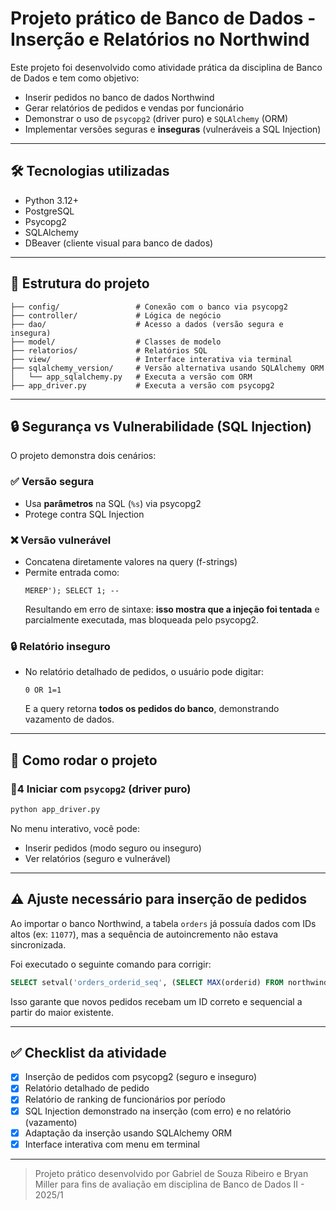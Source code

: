 # Projeto prático de Banco de Dados - Inserção e Relatórios no Northwind

Este projeto foi desenvolvido como atividade prática da disciplina de Banco de Dados e tem como objetivo:

- Inserir pedidos no banco de dados Northwind
- Gerar relatórios de pedidos e vendas por funcionário
- Demonstrar o uso de `psycopg2` (driver puro) e `SQLAlchemy` (ORM)
- Implementar versões seguras e **inseguras** (vulneráveis a SQL Injection)

---

## :hammer_and_wrench: Tecnologias utilizadas
- Python 3.12+
- PostgreSQL
- Psycopg2
- SQLAlchemy
- DBeaver (cliente visual para banco de dados)

---

## :file_folder: Estrutura do projeto

```
├── config/                 # Conexão com o banco via psycopg2
├── controller/             # Lógica de negócio
├── dao/                    # Acesso a dados (versão segura e insegura)
├── model/                  # Classes de modelo
├── relatorios/             # Relatórios SQL
├── view/                   # Interface interativa via terminal
├── sqlalchemy_version/     # Versão alternativa usando SQLAlchemy ORM
│   └── app_sqlalchemy.py   # Executa a versão com ORM
├── app_driver.py           # Executa a versão com psycopg2
```

---

## :lock: Segurança vs Vulnerabilidade (SQL Injection)

O projeto demonstra dois cenários:

### ✅ Versão segura
- Usa **parâmetros** na SQL (`%s`) via psycopg2
- Protege contra SQL Injection

### ❌ Versão vulnerável
- Concatena diretamente valores na query (f-strings)
- Permite entrada como:
  ```
  MEREP'); SELECT 1; --
  ```
  Resultando em erro de sintaxe: **isso mostra que a injeção foi tentada** e parcialmente executada, mas bloqueada pelo psycopg2.

### 🔒 Relatório inseguro
- No relatório detalhado de pedidos, o usuário pode digitar:
  ```
  0 OR 1=1
  ```
  E a query retorna **todos os pedidos do banco**, demonstrando vazamento de dados.

---

## :rocket: Como rodar o projeto

### ὜4 Iniciar com `psycopg2` (driver puro)
```bash
python app_driver.py
```
No menu interativo, você pode:
- Inserir pedidos (modo seguro ou inseguro)
- Ver relatórios (seguro e vulnerável)

---

## :warning: Ajuste necessário para inserção de pedidos

Ao importar o banco Northwind, a tabela `orders` já possuía dados com IDs altos (ex: `11077`), mas a sequência de autoincremento não estava sincronizada.

Foi executado o seguinte comando para corrigir:
```sql
SELECT setval('orders_orderid_seq', (SELECT MAX(orderid) FROM northwind.orders));
```
Isso garante que novos pedidos recebam um ID correto e sequencial a partir do maior existente.

---

## :white_check_mark: Checklist da atividade

- [x] Inserção de pedidos com psycopg2 (seguro e inseguro)
- [x] Relatório detalhado de pedido
- [x] Relatório de ranking de funcionários por período
- [x] SQL Injection demonstrado na inserção (com erro) e no relatório (vazamento)
- [x] Adaptação da inserção usando SQLAlchemy ORM
- [x] Interface interativa com menu em terminal

---

> Projeto prático desenvolvido por Gabriel de Souza Ribeiro e Bryan Miller para fins de avaliação em disciplina de Banco de Dados II - 2025/1

